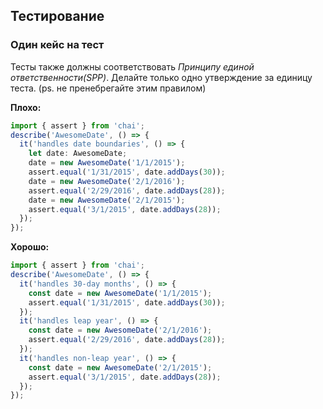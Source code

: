 ## Тестирование

### Один кейс на тест

Тесты также должны соответствовать *Принципу единой ответственности\(SPP\)*. Делайте только одно утверждение за единицу теста.
\(ps. не пренебрегайте этим правилом\)

**Плохо:**

```ts
import { assert } from 'chai';
describe('AwesomeDate', () => {
  it('handles date boundaries', () => {
    let date: AwesomeDate;
    date = new AwesomeDate('1/1/2015');
    assert.equal('1/31/2015', date.addDays(30));
    date = new AwesomeDate('2/1/2016');
    assert.equal('2/29/2016', date.addDays(28));
    date = new AwesomeDate('2/1/2015');
    assert.equal('3/1/2015', date.addDays(28));
  });
});
```

**Хорошо:**

```ts
import { assert } from 'chai';
describe('AwesomeDate', () => {
  it('handles 30-day months', () => {
    const date = new AwesomeDate('1/1/2015');
    assert.equal('1/31/2015', date.addDays(30));
  });
  it('handles leap year', () => {
    const date = new AwesomeDate('2/1/2016');
    assert.equal('2/29/2016', date.addDays(28));
  });
  it('handles non-leap year', () => {
    const date = new AwesomeDate('2/1/2015');
    assert.equal('3/1/2015', date.addDays(28));
  });
});
```
